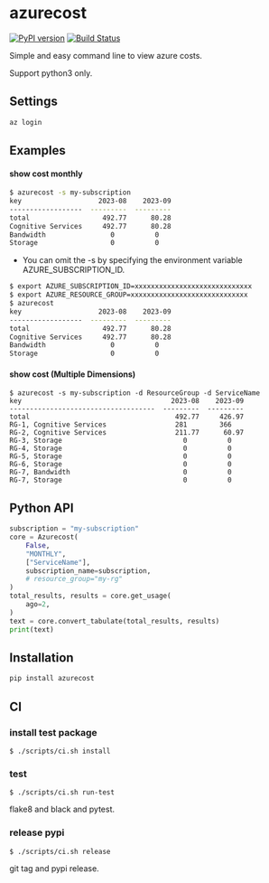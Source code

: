# azurecost

[![PyPI version](https://badge.fury.io/py/azurecost.svg)](https://badge.fury.io/py/azurecost)
[![Build Status](https://github.com/toyama0919/azurecost/actions/workflows/ci.yml/badge.svg?branch=main)](https://github.com/toyama0919/azurecost/actions/workflows/ci.yml)

Simple and easy command line to view azure costs.

Support python3 only.

## Settings

```sh
az login
```

## Examples

#### show cost monthly

```bash
$ azurecost -s my-subscription
key                   2023-08    2023-09
------------------  ---------  ---------
total                  492.77      80.28
Cognitive Services     492.77      80.28
Bandwidth                0          0
Storage                  0          0
```

* You can omit the -s by specifying the environment variable AZURE_SUBSCRIPTION_ID.

```bash
$ export AZURE_SUBSCRIPTION_ID=xxxxxxxxxxxxxxxxxxxxxxxxxxxxx
$ export AZURE_RESOURCE_GROUP=xxxxxxxxxxxxxxxxxxxxxxxxxxxxx
$ azurecost
key                   2023-08    2023-09
------------------  ---------  ---------
total                  492.77      80.28
Cognitive Services     492.77      80.28
Bandwidth                0          0
Storage                  0          0
```

#### show cost (Multiple Dimensions)

```
$ azurecost -s my-subscription -d ResourceGroup -d ServiceName
key                                     2023-08    2023-09
------------------------------------  ---------  ---------
total                                    492.77     426.97
RG-1, Cognitive Services                 281        366
RG-2, Cognitive Services                 211.77      60.97
RG-3, Storage                              0          0
RG-4, Storage                              0          0
RG-5, Storage                              0          0
RG-6, Storage                              0          0
RG-7, Bandwidth                            0          0
RG-7, Storage                              0          0
```

## Python API

```py
subscription = "my-subscription"
core = Azurecost(
    False,
    "MONTHLY",
    ["ServiceName"],
    subscription_name=subscription,
    # resource_group="my-rg"
)
total_results, results = core.get_usage(
    ago=2,
)
text = core.convert_tabulate(total_results, results)
print(text)
```

## Installation

```sh
pip install azurecost
```

## CI

### install test package

```
$ ./scripts/ci.sh install
```

### test

```
$ ./scripts/ci.sh run-test
```

flake8 and black and pytest.

### release pypi

```
$ ./scripts/ci.sh release
```

git tag and pypi release.

